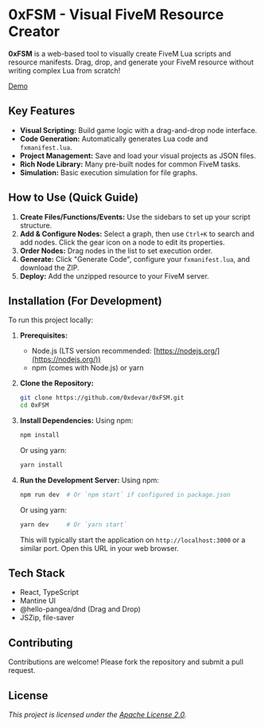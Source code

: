 # 0xFSM - Visual FiveM Resource Creator

**0xFSM** is a web-based tool to visually create FiveM Lua scripts and resource manifests. Drag, drop, and generate your FiveM resource without writing complex Lua from scratch!

[Demo](image1.png)

## Key Features

*   **Visual Scripting:** Build game logic with a drag-and-drop node interface.
*   **Code Generation:** Automatically generates Lua code and `fxmanifest.lua`.
*   **Project Management:** Save and load your visual projects as JSON files.
*   **Rich Node Library:** Many pre-built nodes for common FiveM tasks.
*   **Simulation:** Basic execution simulation for file graphs.

## How to Use (Quick Guide)

1.  **Create Files/Functions/Events:** Use the sidebars to set up your script structure.
2.  **Add & Configure Nodes:** Select a graph, then use `Ctrl+K` to search and add nodes. Click the gear icon on a node to edit its properties.
3.  **Order Nodes:** Drag nodes in the list to set execution order.
4.  **Generate:** Click "Generate Code", configure your `fxmanifest.lua`, and download the ZIP.
5.  **Deploy:** Add the unzipped resource to your FiveM server.

## Installation (For Development)

To run this project locally:

1.  **Prerequisites:**
    *   Node.js (LTS version recommended: [https://nodejs.org/](https://nodejs.org/))
    *   npm (comes with Node.js) or yarn

2.  **Clone the Repository:**
    ```bash
    git clone https://github.com/0xdevar/0xFSM.git
    cd 0xFSM
    ```

3.  **Install Dependencies:**
    Using npm:
    ```bash
    npm install
    ```
    Or using yarn:
    ```bash
    yarn install
    ```

4.  **Run the Development Server:**
    Using npm:
    ```bash
    npm run dev  # Or `npm start` if configured in package.json
    ```
    Or using yarn:
    ```bash
    yarn dev     # Or `yarn start`
    ```
    This will typically start the application on `http://localhost:3000` or a similar port. Open this URL in your web browser.

## Tech Stack

*   React, TypeScript
*   Mantine UI
*   @hello-pangea/dnd (Drag and Drop)
*   JSZip, file-saver

## Contributing

Contributions are welcome! Please fork the repository and submit a pull request.

## License

*This project is licensed under the [Apache License 2.0](LICENSE.txt).*